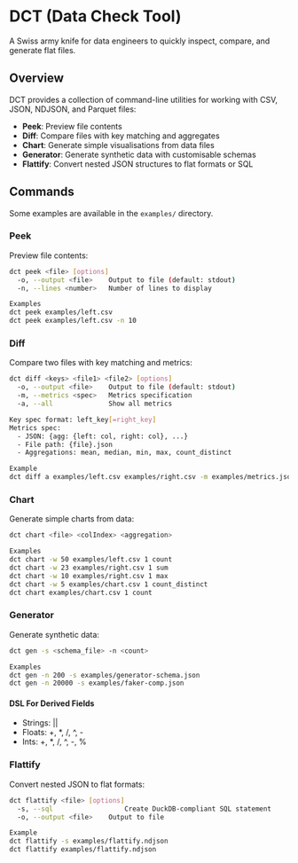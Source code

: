 # DCT (Data Check Tool)

A Swiss army knife for data engineers to quickly inspect, compare, and generate flat files.

## Overview

DCT provides a collection of command-line utilities for working with CSV, JSON, NDJSON, and Parquet files:

- **Peek**: Preview file contents
- **Diff**: Compare files with key matching and aggregates
- **Chart**: Generate simple visualisations from data files
- **Generator**: Generate synthetic data with customisable schemas
- **Flattify**: Convert nested JSON structures to flat formats or SQL

## Commands

Some examples are available in the `examples/` directory.

### Peek

Preview file contents:

```bash
dct peek <file> [options]
  -o, --output <file>    Output to file (default: stdout)
  -n, --lines <number>   Number of lines to display

Examples
dct peek examples/left.csv
dct peek examples/left.csv -n 10
```

### Diff

Compare two files with key matching and metrics:

```bash
dct diff <keys> <file1> <file2> [options]
  -o, --output <file>    Output to file (default: stdout)
  -m, --metrics <spec>   Metrics specification
  -a, --all              Show all metrics

Key spec format: left_key[=right_key]
Metrics spec:
  - JSON: {agg: {left: col, right: col}, ...}
  - File path: {file}.json
  - Aggregations: mean, median, min, max, count_distinct

Example
dct diff a examples/left.csv examples/right.csv -m examples/metrics.json
```

### Chart

Generate simple charts from data:

```bash
dct chart <file> <colIndex> <aggregation>

Examples
dct chart -w 50 examples/left.csv 1 count
dct chart -w 23 examples/right.csv 1 sum
dct chart -w 10 examples/right.csv 1 max
dct chart -w 5 examples/chart.csv 1 count_distinct
dct chart examples/chart.csv 1 count
```

### Generator

Generate synthetic data:

```bash
dct gen -s <schema_file> -n <count>

Examples
dct gen -n 200 -s examples/generator-schema.json
dct gen -n 20000 -s examples/faker-comp.json
```

#### DSL For Derived Fields

- Strings: ||
- Floats: +, *, /, ^, -
- Ints: +, *, /, ^, -, %

### Flattify

Convert nested JSON to flat formats:

```bash
dct flattify <file> [options]
  -s, --sql                  Create DuckDB-compliant SQL statement
  -o, --output <file>    Output to file

Example
dct flattify -s examples/flattify.ndjson
dct flattify examples/flattify.ndjson
```
